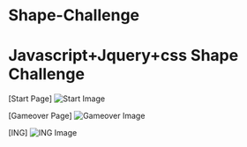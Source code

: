 # Shape-Challenge
# Javascript+Jquery+css Shape Challenge


[Start Page]
![Start Image](static/homepage.png)

[Gameover Page]
![Gameover Image](./static/gameover.png)

[ING]
![ING Image](./static/proc.png)
